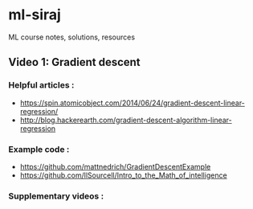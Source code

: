 # ml-siraj
ML course notes, solutions, resources

## Video 1: Gradient descent

### Helpful articles :

* https://spin.atomicobject.com/2014/06/24/gradient-descent-linear-regression/
* http://blog.hackerearth.com/gradient-descent-algorithm-linear-regression

### Example code :

* https://github.com/mattnedrich/GradientDescentExample
* https://github.com/llSourcell/Intro_to_the_Math_of_intelligence

### Supplementary videos :
